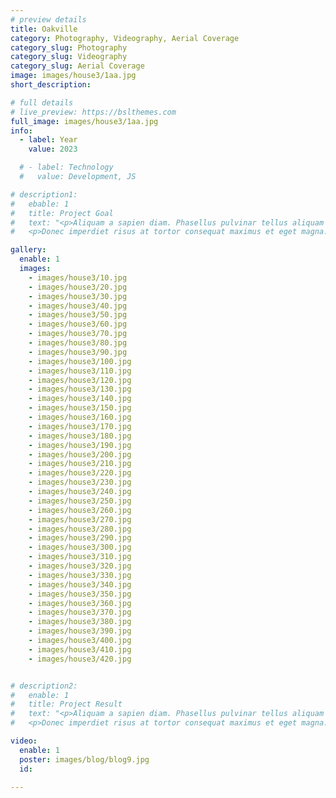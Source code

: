 ```yaml
---
# preview details
title: Oakville
category: Photography, Videography, Aerial Coverage
category_slug: Photography
category_slug: Videography
category_slug: Aerial Coverage
image: images/house3/1aa.jpg
short_description:

# full details
# live_preview: https://bslthemes.com
full_image: images/house3/1aa.jpg
info:
  - label: Year
    value: 2023

  # - label: Technology
  #   value: Development, JS

# description1:
#   ebable: 1
#   title: Project Goal
#   text: "<p>Aliquam a sapien diam. Phasellus pulvinar tellus aliquam eleifend consectetur. Sed bibendum leo quis rutrum aliquetmorbi.</p>
#   <p>Donec imperdiet risus at tortor consequat maximus et eget magna. Cras ornare sagittis augue, id sollicitudin justo tristique ut. Nullam ex enim, euismod vel bibendum ultrices, fringilla vel eros. Donec euismod leo lectus, et euismod metus euismod sed. Quisque quis suscipit ipsum, at pellentesque velit. Duis a congue sem.</p>"

gallery:
  enable: 1
  images:
    - images/house3/10.jpg
    - images/house3/20.jpg
    - images/house3/30.jpg
    - images/house3/40.jpg
    - images/house3/50.jpg
    - images/house3/60.jpg
    - images/house3/70.jpg
    - images/house3/80.jpg
    - images/house3/90.jpg
    - images/house3/100.jpg
    - images/house3/110.jpg
    - images/house3/120.jpg
    - images/house3/130.jpg
    - images/house3/140.jpg
    - images/house3/150.jpg
    - images/house3/160.jpg
    - images/house3/170.jpg
    - images/house3/180.jpg
    - images/house3/190.jpg
    - images/house3/200.jpg
    - images/house3/210.jpg
    - images/house3/220.jpg
    - images/house3/230.jpg
    - images/house3/240.jpg
    - images/house3/250.jpg
    - images/house3/260.jpg
    - images/house3/270.jpg
    - images/house3/280.jpg
    - images/house3/290.jpg
    - images/house3/300.jpg
    - images/house3/310.jpg
    - images/house3/320.jpg
    - images/house3/330.jpg
    - images/house3/340.jpg
    - images/house3/350.jpg
    - images/house3/360.jpg
    - images/house3/370.jpg
    - images/house3/380.jpg
    - images/house3/390.jpg
    - images/house3/400.jpg
    - images/house3/410.jpg
    - images/house3/420.jpg


# description2:
#   enable: 1
#   title: Project Result
#   text: "<p>Aliquam a sapien diam. Phasellus pulvinar tellus aliquam eleifend consectetur. Sed bibendum leo quis rutrum aliquetmorbi.</p>
#   <p>Donec imperdiet risus at tortor consequat maximus et eget magna. Cras ornare sagittis augue, id sollicitudin justo tristique ut. Nullam ex enim, euismod vel bibendum ultrices, fringilla vel eros. Donec euismod leo lectus, et euismod metus euismod sed. Quisque quis suscipit ipsum, at pellentesque velit. Duis a congue sem.</p>"

video:
  enable: 1
  poster: images/blog/blog9.jpg
  id: 

---
```

